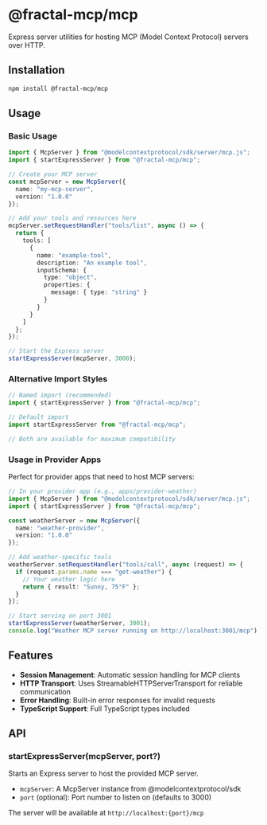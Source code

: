 # @fractal-mcp/mcp

Express server utilities for hosting MCP (Model Context Protocol) servers over HTTP.

## Installation

```bash
npm install @fractal-mcp/mcp
```

## Usage

### Basic Usage

```typescript
import { McpServer } from "@modelcontextprotocol/sdk/server/mcp.js";
import { startExpressServer } from "@fractal-mcp/mcp";

// Create your MCP server
const mcpServer = new McpServer({
  name: "my-mcp-server",
  version: "1.0.0"
});

// Add your tools and resources here
mcpServer.setRequestHandler("tools/list", async () => {
  return {
    tools: [
      {
        name: "example-tool",
        description: "An example tool",
        inputSchema: {
          type: "object",
          properties: {
            message: { type: "string" }
          }
        }
      }
    ]
  };
});

// Start the Express server
startExpressServer(mcpServer, 3000);
```

### Alternative Import Styles

```typescript
// Named import (recommended)
import { startExpressServer } from "@fractal-mcp/mcp";

// Default import 
import startExpressServer from "@fractal-mcp/mcp";

// Both are available for maximum compatibility
```

### Usage in Provider Apps

Perfect for provider apps that need to host MCP servers:

```typescript
// In your provider app (e.g., apps/provider-weather)
import { McpServer } from "@modelcontextprotocol/sdk/server/mcp.js";
import { startExpressServer } from "@fractal-mcp/mcp";

const weatherServer = new McpServer({
  name: "weather-provider",
  version: "1.0.0"
});

// Add weather-specific tools
weatherServer.setRequestHandler("tools/call", async (request) => {
  if (request.params.name === "get-weather") {
    // Your weather logic here
    return { result: "Sunny, 75°F" };
  }
});

// Start serving on port 3001
startExpressServer(weatherServer, 3001);
console.log("Weather MCP server running on http://localhost:3001/mcp");
```

## Features

- **Session Management**: Automatic session handling for MCP clients
- **HTTP Transport**: Uses StreamableHTTPServerTransport for reliable communication
- **Error Handling**: Built-in error responses for invalid requests
- **TypeScript Support**: Full TypeScript types included

## API

### startExpressServer(mcpServer, port?)

Starts an Express server to host the provided MCP server.

- `mcpServer`: A McpServer instance from @modelcontextprotocol/sdk
- `port` (optional): Port number to listen on (defaults to 3000)

The server will be available at `http://localhost:{port}/mcp` 